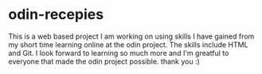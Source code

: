 # odin-recepies
This is a web based project I am working on using skills I have gained from my short time learning online at the odin project. The skills include HTML and Git. I look forward to learning so much more and I'm greatful to everyone that made the odin project possible. thank you :)